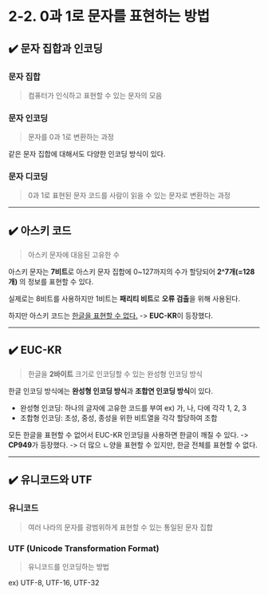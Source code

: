 # 2-2. 0과 1로 문자를 표현하는 방법

## ✔️ 문자 집합과 인코딩

### 문자 집합
> 컴퓨터가 인식하고 표현할 수 있는 문자의 모음

### 문자 인코딩
> 문자를 0과 1로 변환하는 과정

같은 문자 집합에 대해서도 다양한 인코딩 방식이 있다.

### 문자 디코딩
> 0과 1로 표현된 문자 코드를 사람이 읽을 수 있는 문자로 변환하는 과정

<hr>

## ✔️ 아스키 코드
> 아스키 문자에 대응된 고유한 수

아스키 문자는 **7비트**로 아스키 문자 집합에 0~127까지의 수가 할당되어 **2^7개(=128개)** 의 정보를 표현할 수 있다.

실제로는 8비트를 사용하지만 1비트는 **패리티 비트**로 **오류 검출**을 위해 사용된다.

하지만 아스키 코드는 <u>한글을 표현할 수 없다.</u>
-> **EUC-KR**이 등장했다.

<hr>

## ✔️ EUC-KR
> 한글을 **2바이트** 크기로 인코딩할 수 있는 완성형 인코딩 방식

한글 인코딩 방식에는 **완성형 인코딩 방식**과 **조합연 인코딩 방식**이 있다.
- 완성형 인코딩: 하나의 글자에 고유한 코드를 부여 ex) 가, 나, 다에 각각 1, 2, 3
- 조합형 인코딩: 초성, 중성, 종성을 위한 비트열을 각각 할당하여 조합

모든 한글을 표현할 수 없어서 EUC-KR 인코딩을 사용하면 한글이 깨질 수 있다.
-> **CP949**가 등장했다.
-> 더 많으 ㄴ양을 표현할 수 있지만, 한글 전체를 표현할 수 없다.

<hr>

## ✔️ 유니코드와 UTF

### 유니코드
> 여러 나라의 문자를 광범위하게 표현할 수 있는 통일된 문자 집합

### UTF (Unicode Transformation Format)
> 유니코드를 인코딩하는 방법

ex) UTF-8, UTF-16, UTF-32
